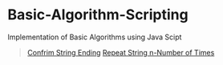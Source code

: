 # Basic-Algorithm-Scripting
Implementation of Basic Algorithms using Java Scipt


> [Confrim String Ending](./Confirm%20String%20Ending)
> [Repeat String n-Number of Times](./Repeat%20a%20String%20n-Number%20of%20Times)


